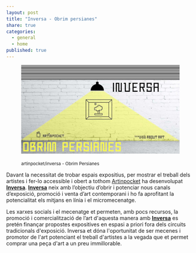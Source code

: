 ```yaml
---
layout: post
title: "Inversa - Obrim persianes"
share: true
categories:
  - general
  - home
published: true
---
```


<figure class="text-center">
	<img src="/public/img/00-verkami-inversa-obrim-persianes-artinpocket.jpg" alt="artinpocket/inversa - Obrim Persianes" title="artinpocket/inversa - Obrim Persianes">
	<figcaption>
		<p><small>artinpocket/inversa - Obrim Persianes</small></p>
	</figcaption>
</figure>

Davant la necessitat de trobar espais expositius, per mostrar el treball dels artistes i fer-lo accessible i obert a tothom [Artinpocket](http://www.artinpocket.cat/) ha desenvolupat **[Inversa](http://www.verkami.com/projects/11057-inversa-obrim-persianes)**. **[Inversa](http://www.verkami.com/projects/11057-inversa-obrim-persianes)** neix amb l’objectiu d’obrir i potenciar nous canals d’exposició, promoció i venta d’art contemporani i ho fa aprofitant la potencialitat els mitjans  en línia i el micromecenatge.

<!--more--> 

Les xarxes socials i el mecenatge et permeten, amb pocs recursos,  la promoció i comercialització de l’art  d'aquesta manera amb **[Inversa](http://www.verkami.com/projects/11057-inversa-obrim-persianes)** es pretén finançar propostes expositives en espasi a priori fora dels circuits tradicionals d'exposició. Inversa et dóna l'oportunitat de ser mecenes i promotor de l'art potenciant el treball d'artistes a la vegada que et permet comprar una peça d'art a un preu immillorable.